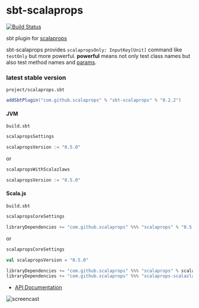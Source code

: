 # sbt-scalaprops

[![Build Status](https://travis-ci.org/scalaprops/sbt-scalaprops.svg?branch=master)](https://travis-ci.org/scalaprops/sbt-scalaprops)

sbt plugin for [scalaprops](https://github.com/scalaprops/scalaprops)

sbt-scalaprops provides `scalapropsOnly: InputKey[Unit]` command like `testOnly` but more powerful.
__powerful__ means not only test class names but also test method names and [params](https://github.com/scalaprops/sbt-scalaprops/commit/c50e82740382eac812be2647e3d1d0f2c192e113).

### latest stable version

`project/scalaprops.sbt`

```scala
addSbtPlugin("com.github.scalaprops" % "sbt-scalaprops" % "0.2.2")
```

#### JVM

`build.sbt`

```scala
scalapropsSettings

scalapropsVersion := "0.5.0"
```

or

```scala
scalapropsWithScalazlaws

scalapropsVersion := "0.5.0"
```

#### Scala.js

`build.sbt`

```scala
scalapropsCoreSettings

libraryDependencies += "com.github.scalaprops" %%% "scalaprops" % "0.5.0" % "test"
```

or

```scala
scalapropsCoreSettings

val scalapropsVersion = "0.5.0"

libraryDependencies += "com.github.scalaprops" %%% "scalaprops" % scalapropsVersion % "test"
libraryDependencies += "com.github.scalaprops" %%% "scalaprops-scalazlaws" % scalapropsVersion % "test"
```


- [API Documentation](https://oss.sonatype.org/service/local/repositories/releases/archive/com/github/scalaprops/sbt-scalaprops_2.10_0.13/0.2.2/sbt-scalaprops-0.2.2-javadoc.jar/!/index.html)


![screencast](https://raw.githubusercontent.com/scalaprops/sbt-scalaprops/master/screencast.gif)
